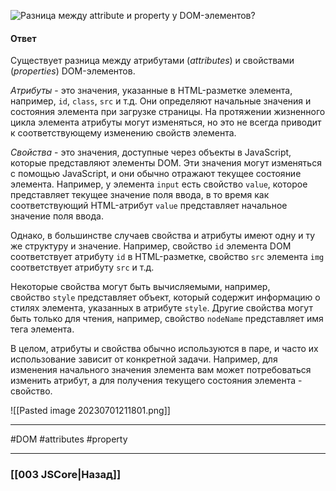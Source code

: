 ![Разница между attribute и property у DOM-элементов?](https://youtu.be/IooJ3P2VUYs?t=659)

#### Ответ

Существует разница между атрибутами (*attributes*) и свойствами (*properties*) DOM-элементов.

*Атрибуты* - это значения, указанные в HTML-разметке элемента, например, `id`, `class`, `src` и т.д. 
Они определяют начальные значения и состояния элемента при загрузке страницы. На протяжении жизненного цикла элемента атрибуты могут изменяться, но это не всегда приводит к соответствующему изменению свойств элемента.

*Свойства* - это значения, доступные через объекты в JavaScript, которые представляют элементы DOM. Эти значения могут изменяться с помощью JavaScript, и они обычно отражают текущее состояние элемента. Например, у элемента `input` есть свойство `value`, которое представляет текущее значение поля ввода, в то время как соответствующий HTML-атрибут `value` представляет начальное значение поля ввода.

Однако, в большинстве случаев свойства и атрибуты имеют одну и ту же структуру и значение. Например, свойство `id` элемента DOM соответствует атрибуту `id` в HTML-разметке, свойство `src` элемента `img` соответствует атрибуту `src` и т.д.

Некоторые свойства могут быть вычисляемыми, например, свойство `style` представляет объект, который содержит информацию о стилях элемента, указанных в атрибуте `style`. Другие свойства могут быть только для чтения, например, свойство `nodeName` представляет имя тега элемента.

В целом, атрибуты и свойства обычно используются в паре, и часто их использование зависит от конкретной задачи. Например, для изменения начального значения элемента вам может потребоваться изменить атрибут, а для получения текущего состояния элемента - свойство.

![[Pasted image 20230701211801.png]]

___
#DOM #attributes #property

___

### [[003 JSCore|Назад]]